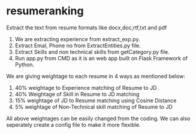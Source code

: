 # resumeranking 

Extract the text from resume formats like docx,doc,rtf,txt and pdf

1. We are extracting experience from extract_exp.py.
2. Extract Emal, Phone no from ExtractEntities.py file.
3. Extract Skills and non technical skills from getCategory.py file.
4. Run app.py from CMD as it is an web app built on Flask Framework of Python.

We are giving weightage to each resume in 4 ways as mentioned below:

1. 40% weightage to Experience matching of Resume to JD
2. 40% Weightage of Skill in Resume to JD matching
3. 15% weightage of JD to Resume matching using Cosine Distance
4. 5% weightage of Non-Technical skill matching of Resume to JD

All above weightages can be easily changed from the coding. 
We can also seperately create a config file to make it more flexible.
